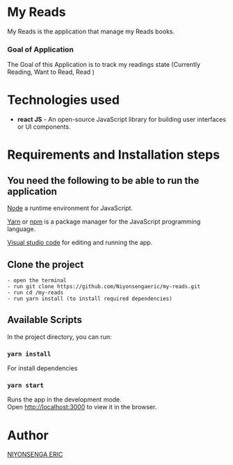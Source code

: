 # My Reads

My Reads is the application that manage my Reads books.

### Goal of Application

The Goal of this Application is to track my readings state (Currently Reading, Want to Read, Read )

# **Technologies used**

- **react JS** -  An open-source JavaScript library for building user interfaces or UI components.

# **Requirements and Installation steps**

## **You need the following to be able to run the application**

[Node](https://nodejs.org/en/download/) a runtime environment for JavaScript.

[Yarn](https://classic.yarnpkg.com/en/) or [npm](https://www.npmjs.com/get-npm) is a package manager for the JavaScript programming language.

[Visual studio code](https://code.visualstudio.com/download) for editing and running the app.

## **Clone the project**
    - open the terminal
    - run git clone https://github.com/Niyonsengaeric/my-reads.git
    - run cd /my-reads
    - run yarn install (to install required dependencies)

## Available Scripts

In the project directory, you can run:


### `yarn install`

For install dependencies

### `yarn start`

Runs the app in the development mode.<br />
Open [http://localhost:3000](http://localhost:3000) to view it in the browser.

# **Author**

[NIYONSENGA ERIC](https://github.com/Niyonsengaeric)
